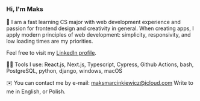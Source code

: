 ### Hi, I'm Maks 

:page_with_curl: I am a fast learning CS major with web development experience and passion for frontend design and creativity in general. When creating apps, I apply modern principles of web development: simplicity, responsivity, and low loading times are my priorities.

Feel free to visit my [LinkedIn profile](https://www.linkedin.com/in/maksmarcinkiewicz/).

👨‍💻 Tools I use: React.js, Next.js, Typescript, Cypress, Github Actions, bash, PostgreSQL, python, django, windows, macOS 

:envelope: You can contact me by e-mail: maksmarcinkiewicz@icloud.com Write to me in English, or Polish.
